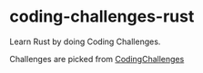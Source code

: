 # coding-challenges-rust
Learn Rust by doing Coding Challenges.

Challenges are picked from [CodingChallenges](https://codingchallenges.fyi/challenges/intro/)
